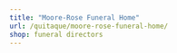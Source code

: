 ```yaml
---
title: "Moore-Rose Funeral Home"
url: /quitaque/moore-rose-funeral-home/
shop: funeral directors
---
```


